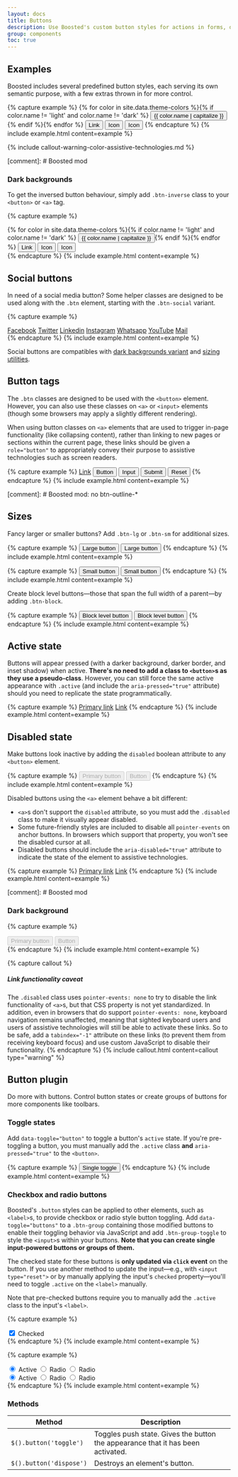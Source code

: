 ```yaml
---
layout: docs
title: Buttons
description: Use Boosted's custom button styles for actions in forms, dialogs, and more with support for multiple sizes, states, and more.
group: components
toc: true
---
```


## Examples

Boosted includes several predefined button styles, each serving its own semantic purpose, with a few extras thrown in for more control.

{% capture example %}
{% for color in site.data.theme-colors %}{% if color.name != 'light' and color.name != 'dark' %}
<button type="button" class="btn btn-{{ color.name }}">{{ color.name | capitalize }}</button>{% endif %}{% endfor %}
<button type="button" class="btn btn-link">Link</button>
<button type="button" class="btn btn-icon">
    <span class="sr-only">Icon</span>
    <span class="icon icon-settings" aria-hidden="true"></span>
</button>
<button type="button" class="btn btn-icon-outline">
    <span class="sr-only">Icon</span>
    <span class="icon icon-settings" aria-hidden="true"></span>
</button>
{% endcapture %}
{% include example.html content=example %}

{% include callout-warning-color-assistive-technologies.md %}

[comment]: # Boosted mod
### Dark backgrounds

To get the inversed button behaviour, simply add `.btn-inverse` class to your `<button>` or `<a>` tag.

{% capture example %}
<div class="bg-dark p-3">{% for color in site.data.theme-colors %}{% if color.name != 'light' and color.name != 'dark' %}
    <button type="button" class="btn btn-inverse btn-{{ color.name }}">{{ color.name | capitalize }}</button>{% endif %}{% endfor %}
    <button type="button" class="btn btn-inverse btn-link">Link</button>
    <button type="button" class="btn btn-inverse btn-icon">
        <span class="sr-only">Icon</span>
        <span class="icon icon-settings" aria-hidden="true"></span>
    </button>
    <button type="button" class="btn btn-inverse btn-icon-outline">
        <span class="sr-only">Icon</span>
        <span class="icon icon-settings" aria-hidden="true"></span>
    </button>
</div>
{% endcapture %}
{% include example.html content=example %}

## Social buttons

In need of a social media button? Some helper classes are designed to be used along with the `.btn` element, starting with the `.btn-social` variant.

{% capture example %}
<div class="p-3">
    <a class="btn btn-social btn-facebook" href="#"><span class="sr-only">Facebook</span></a> 
    <a class="btn btn-social btn-twitter" href="#"><span class="sr-only">Twitter</span></a> 
    <a class="btn btn-social btn-linkedin" href="#"><span class="sr-only">Linkedin</span></a>
    <a class="btn btn-social btn-instagram" href="#"><span class="sr-only">Instagram</span></a>
    <a class="btn btn-social btn-whatsapp" href="#"><span class="sr-only">Whatsapp</span></a>
    <a class="btn btn-social btn-youtube" href="#"><span class="sr-only">YouTube</span></a> 
    <a class="btn btn-social btn-mail" href="#"><span class="sr-only">Mail</span></a>
</div> 
{% endcapture %}
{% include example.html content=example %}

Social buttons are compatibles with [dark backgrounds variant](#dark-backgrounds) and [sizing utilities](#sizes).

## Button tags

The `.btn` classes are designed to be used with the `<button>` element. However, you can also use these classes on `<a>` or `<input>` elements (though some browsers may apply a slightly different rendering).

When using button classes on `<a>` elements that are used to trigger in-page functionality (like collapsing content), rather than linking to new pages or sections within the current page, these links should be given a `role="button"` to appropriately convey their purpose to assistive technologies such as screen readers.

{% capture example %}
<a class="btn btn-primary" href="#" role="button">Link</a>
<button class="btn btn-primary" type="submit">Button</button>
<input class="btn btn-primary" type="button" value="Input">
<input class="btn btn-primary" type="submit" value="Submit">
<input class="btn btn-primary" type="reset" value="Reset">
{% endcapture %}
{% include example.html content=example %}

[comment]: # Boosted mod: no btn-outline-*

## Sizes

Fancy larger or smaller buttons? Add `.btn-lg` or `.btn-sm` for additional sizes.

{% capture example %}
<button type="button" class="btn btn-primary btn-lg">Large button</button>
<button type="button" class="btn btn-secondary btn-lg">Large button</button>
{% endcapture %}
{% include example.html content=example %}

{% capture example %}
<button type="button" class="btn btn-primary btn-sm">Small button</button>
<button type="button" class="btn btn-secondary btn-sm">Small button</button>
{% endcapture %}
{% include example.html content=example %}

Create block level buttons—those that span the full width of a parent—by adding `.btn-block`.

{% capture example %}
<button type="button" class="btn btn-primary btn-lg btn-block">Block level button</button>
<button type="button" class="btn btn-secondary btn-lg btn-block">Block level button</button>
{% endcapture %}
{% include example.html content=example %}

## Active state

Buttons will appear pressed (with a darker background, darker border, and inset shadow) when active. **There's no need to add a class to `<button>`s as they use a pseudo-class**. However, you can still force the same active appearance with `.active` (and include the <code>aria-pressed="true"</code> attribute) should you need to replicate the state programmatically.

{% capture example %}
<a href="#" class="btn btn-primary btn-lg active" role="button" aria-pressed="true">Primary link</a>
<a href="#" class="btn btn-secondary btn-lg active" role="button" aria-pressed="true">Link</a>
{% endcapture %}
{% include example.html content=example %}

## Disabled state

Make buttons look inactive by adding the `disabled` boolean attribute to any `<button>` element.

{% capture example %}
<button type="button" class="btn btn-lg btn-primary" disabled>Primary button</button>
<button type="button" class="btn btn-secondary btn-lg" disabled>Button</button>
{% endcapture %}
{% include example.html content=example %}

Disabled buttons using the `<a>` element behave a bit different:

- `<a>`s don't support the `disabled` attribute, so you must add the `.disabled` class to make it visually appear disabled.
- Some future-friendly styles are included to disable all `pointer-events` on anchor buttons. In browsers which support that property, you won't see the disabled cursor at all.
- Disabled buttons should include the `aria-disabled="true"` attribute to indicate the state of the element to assistive technologies.

{% capture example %}
<a href="#" class="btn btn-primary btn-lg disabled" tabindex="-1" role="button" aria-disabled="true">Primary link</a>
<a href="#" class="btn btn-secondary btn-lg disabled" tabindex="-1" role="button" aria-disabled="true">Link</a>
{% endcapture %}
{% include example.html content=example %}

[comment]: # Boosted mod
### Dark background

{% capture example %}
<div class="bg-dark p-3">
    <button type="button" class="btn btn-primary btn-inverse btn-lg" disabled>Primary button</button>
    <button type="button" class="btn btn-secondary btn-inverse btn-lg" disabled>Button</button>
</div>
{% endcapture %}
{% include example.html content=example %}

{% capture callout %}
##### Link functionality caveat

The `.disabled` class uses `pointer-events: none` to try to disable the link functionality of `<a>`s, but that CSS property is not yet standardized. In addition, even in browsers that do support `pointer-events: none`, keyboard navigation remains unaffected, meaning that sighted keyboard users and users of assistive technologies will still be able to activate these links. So to be safe, add a `tabindex="-1"` attribute on these links (to prevent them from receiving keyboard focus) and use custom JavaScript to disable their functionality.
{% endcapture %}
{% include callout.html content=callout type="warning" %}

## Button plugin

Do more with buttons. Control button states or create groups of buttons for more components like toolbars.

### Toggle states

Add `data-toggle="button"` to toggle a button's `active` state. If you're pre-toggling a button, you must manually add the `.active` class **and** `aria-pressed="true"` to the `<button>`.

{% capture example %}
<button type="button" class="btn btn-primary" data-toggle="button" aria-pressed="false">
  Single toggle
</button>
{% endcapture %}
{% include example.html content=example %}

### Checkbox and radio buttons

Boosted's `.button` styles can be applied to other elements, such as `<label>`s, to provide checkbox or radio style button toggling. Add `data-toggle="buttons"` to a `.btn-group` containing those modified buttons to enable their toggling behavior via JavaScript and add `.btn-group-toggle` to style the `<input>`s within your buttons. **Note that you can create single input-powered buttons or groups of them.**

The checked state for these buttons is **only updated via `click` event** on the button. If you use another method to update the input—e.g., with `<input type="reset">` or by manually applying the input's `checked` property—you'll need to toggle `.active` on the `<label>` manually.

Note that pre-checked buttons require you to manually add the `.active` class to the input's `<label>`.

{% capture example %}
<div class="btn-group-toggle" data-toggle="buttons">
  <label class="btn btn-secondary active">
    <input type="checkbox" checked autocomplete="off"> Checked
  </label>
</div>
{% endcapture %}
{% include example.html content=example %}

{% capture example %}
<div class="btn-group btn-group-toggle" data-toggle="buttons">
  <label class="btn btn-secondary active">
    <input type="radio" name="options" id="option1" autocomplete="off" checked> Active
  </label>
  <label class="btn btn-secondary">
    <input type="radio" name="options" id="option2" autocomplete="off"> Radio
  </label>
  <label class="btn btn-secondary">
    <input type="radio" name="options" id="option3" autocomplete="off"> Radio
  </label>
</div>
<div class="bg-dark p-3">
    <div class="btn-group btn-group-toggle" data-toggle="buttons">
      <label class="btn btn-secondary btn-inverse active">
        <input type="radio" name="options-dark" id="option4" autocomplete="off" checked> Active
      </label>
      <label class="btn btn-secondary btn-inverse">
        <input type="radio" name="options-dark" id="option5" autocomplete="off"> Radio
      </label>
      <label class="btn btn-secondary btn-inverse">
        <input type="radio" name="options-dark" id="option6" autocomplete="off"> Radio
      </label>
    </div>
</div>
{% endcapture %}
{% include example.html content=example %}

### Methods

| Method | Description |
| --- | --- |
| `$().button('toggle')` | Toggles push state. Gives the button the appearance that it has been activated. |
| `$().button('dispose')` | Destroys an element's button. |

